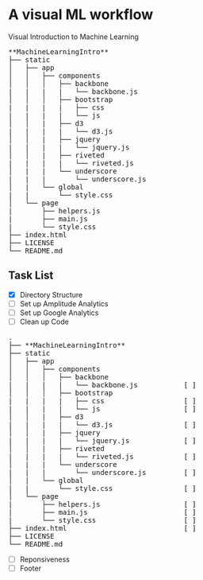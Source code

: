 # A visual ML workflow
Visual Introduction to Machine Learning

<pre>
**MachineLearningIntro**
├── static
│   ├── app
│   │   ├── components
│   │   │   ├── backbone
|   |   |   |   └── backbone.js
│   │   │   ├── bootstrap
|   |   |   |   ├── css
|   |   |   |   └── js
│   │   |   ├── d3
|   |   |   |   └── d3.js
│   │   |   ├── jquery
|   |   |   |   └── jquery.js
│   │   |   ├── riveted
|   |   |   |   └── riveted.js
│   |   |   └── underscore
|   |   |       └── underscore.js
│   |   └── global
|   |       └── style.css
│   └── page
|       ├── helpers.js
|       ├── main.js
|       └── style.css
├── index.html
├── LICENSE
└── README.md
</pre>

Task List 
---
- [x] Directory Structure
- [ ] Set up Amplitude Analytics
- [ ] Set up Google Analytics
- [ ] Clean up Code
<pre>
.
├── **MachineLearningIntro**
├── static
│   ├── app
│   │   ├── components
│   │   │   ├── backbone
|   |   |   |   └── backbone.js           [ ]
│   │   │   ├── bootstrap
|   |   |   |   ├── css                   [ ]
|   |   |   |   └── js                    [ ]
│   │   |   ├── d3
|   |   |   |   └── d3.js                 [ ]
│   │   |   ├── jquery
|   |   |   |   └── jquery.js             [ ]
│   │   |   ├── riveted
|   |   |   |   └── riveted.js            [ ]
│   |   |   └── underscore
|   |   |       └── underscore.js         [ ]
│   |   └── global
|   |       └── style.css                 [ ]
│   └── page
|       ├── helpers.js                    [ ]
|       ├── main.js                       [ ]
|       └── style.css                     [ ]
├── index.html                            [ ]
├── LICENSE
└── README.md
</pre>
- [ ] Reponsiveness
- [ ] Footer 
